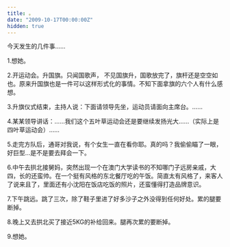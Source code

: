 ```yaml
---
title: 。
date: "2009-10-17T00:00:00Z"
hidden: true
---
```

今天发生的几件事……
  
1.想她。
  
2.开运动会。升国旗。只闻国歌声， 不见国旗升，国歌放完了，旗杆还是空空如也。原来升国旗也是一件可以这样形式化的事情。不知下面拿旗的六个人有什么感想。
  
3.升旗仪式结束，主持人说：下面请领导先坐，运动员请面向主席台。……
  
4.某某领导讲话：……我们这个五叶草运动会还是要继续发扬光大……（实际上是四叶草运动会）……
  
5.走完方队后，通哥对我说，有个女生一直在看你耶。真的吗？我偷偷瞄了一眼，好巨型…是不是要去拜会一下。
  
6.中午去拱北接舅妈，突然出现一个在澳门大学读书的不知哪门子远房亲戚，大四，长的还蛮帅。在一个挺有风格的东北餐厅吃的午饭。简直太有风格了，来客人了说来且了，里面还有小沈阳在饭店吃饭的照片，还蛮懂得打造品牌意识。
  
7.下午跳远。跳了三次，除了鞋子里进了好多沙子之外没得到任何好处。累的腿要断掉。
  
8.晚上又去拱北买了接近5KG的补给回来。腿再次累的要断掉。
  
9.想她。